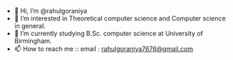 - 👋 Hi, I’m @rahulgoraniya
- 👀 I’m interested in Theoretical computer science and Computer science in general.
- 🌱 I’m currently studying B.Sc. computer science at University of Birmingham.
- 📫 How to reach me :: email : rahulgoraniya7676@gmail.com

<!---
rahulgoraniya/rahulgoraniya is a ✨ special ✨ repository because its `README.md` (this file) appears on your GitHub profile.
You can click the Preview link to take a look at your changes.
--->
